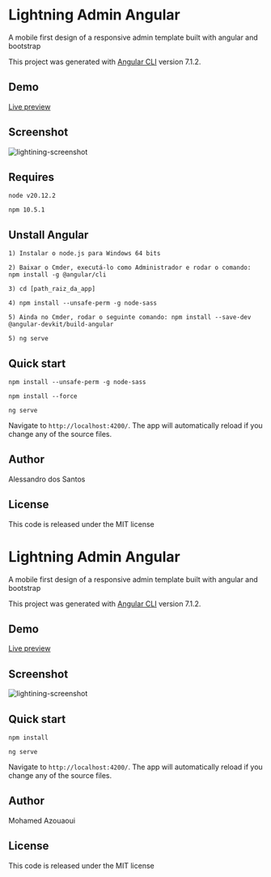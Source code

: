 # Lightning Admin Angular

A mobile first design of a responsive admin template built with angular and bootstrap 

This project was generated with [Angular CLI](https://github.com/angular/angular-cli) version 7.1.2.

## Demo
[Live preview](https://azouaoui-med.github.io/lightning-admin-angular/demo/)

## Screenshot

![lightining-screenshot](https://user-images.githubusercontent.com/25878302/58369258-33f20900-7ef8-11e9-8ff3-b277cb7ed7b4.PNG)

## Requires

```
node v20.12.2

npm 10.5.1
```

## Unstall Angular

```
1) Instalar o node.js para Windows 64 bits

2) Baixar o Cmder, executá-lo como Administrador e rodar o comando: 
npm install -g @angular/cli

3) cd [path_raiz_da_app]

4) npm install --unsafe-perm -g node-sass

5) Ainda no Cmder, rodar o seguinte comando: npm install --save-dev 
@angular-devkit/build-angular

5) ng serve
```

## Quick start

```
npm install --unsafe-perm -g node-sass

npm install --force

ng serve
```

Navigate to `http://localhost:4200/`. The app will automatically reload if you change any of the source files.

## Author
Alessandro dos Santos

## License
This code is released under the MIT license
# Lightning Admin Angular

A mobile first design of a responsive admin template built with angular and bootstrap 

This project was generated with [Angular CLI](https://github.com/angular/angular-cli) version 7.1.2.

## Demo
[Live preview](https://azouaoui-med.github.io/lightning-admin-angular/demo/)

## Screenshot

![lightining-screenshot](https://user-images.githubusercontent.com/25878302/58369258-33f20900-7ef8-11e9-8ff3-b277cb7ed7b4.PNG)

## Quick start

```
npm install 

ng serve
```

Navigate to `http://localhost:4200/`. The app will automatically reload if you change any of the source files.

## Author
Mohamed Azouaoui

## License
This code is released under the MIT license
